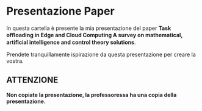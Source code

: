 # Presentazione Paper
In questa cartella è presente la mia presentazione del paper **Task oﬄoading in Edge and Cloud Computing
A survey on mathematical, artiﬁcial intelligence and control theory solutions**.

Prendete tranquillamente ispirazione da questa presentazione per creare la vostra.

## ATTENZIONE
**Non copiate la presentazione, la professoressa ha una copia della presentazione.**